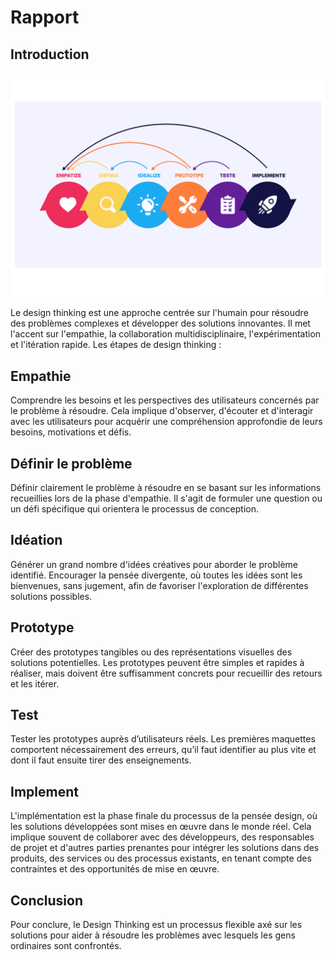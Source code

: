 # Rapport

## Introduction
![Exposé design thinking](./images/exposé-design-thinking.png)

Le design thinking est une approche centrée sur l'humain pour résoudre des problèmes complexes et développer des solutions innovantes. Il met l'accent sur l'empathie, la collaboration multidisciplinaire, l'expérimentation et l'itération rapide.
Les étapes de design thinking : 


## Empathie

Comprendre les besoins et les perspectives des utilisateurs concernés par le problème à résoudre. Cela implique d'observer, d'écouter et d'interagir avec les utilisateurs pour acquérir une compréhension approfondie de leurs besoins, motivations et défis.

## Définir le problème

Définir clairement le problème à résoudre en se basant sur les informations recueillies lors de la phase d'empathie. Il s'agit de formuler une question ou un défi spécifique qui orientera le processus de conception.

## Idéation

Générer un grand nombre d'idées créatives pour aborder le problème identifié. Encourager la pensée divergente, où toutes les idées sont les bienvenues, sans jugement, afin de favoriser l'exploration de différentes solutions possibles.

## Prototype

Créer des prototypes tangibles ou des représentations visuelles des solutions potentielles. Les prototypes peuvent être simples et rapides à réaliser, mais doivent être suffisamment concrets pour recueillir des retours et les itérer.

## Test

Tester les prototypes auprès d’utilisateurs réels. Les premières maquettes comportent nécessairement des erreurs, qu’il faut identifier au plus vite et dont il faut ensuite tirer des enseignements.

## Implement

L'implémentation est la phase finale du processus de la pensée design, où les solutions développées sont mises en œuvre dans le monde réel. Cela implique souvent de collaborer avec des développeurs, des responsables de projet et d'autres parties prenantes pour intégrer les solutions dans des produits, des services ou des processus existants, en tenant compte des contraintes et des opportunités de mise en œuvre.

## Conclusion
Pour conclure, le Design Thinking est un processus flexible axé sur les solutions pour aider à résoudre les problèmes avec lesquels les gens ordinaires sont confrontés.